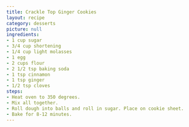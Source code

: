 ```yaml
---
title: Crackle Top Ginger Cookies
layout: recipe
category: desserts
picture: null
ingredients:
- 1 cup sugar
- 3/4 cup shortening
- 1/4 cup light molasses
- 1 egg
- 2 cups flour
- 2 1/2 tsp baking soda
- 1 tsp cinnamon
- 1 tsp ginger
- 1/2 tsp cloves
steps:
- Heat oven to 350 degrees.
- Mix all together.
- Roll dough into balls and roll in sugar. Place on cookie sheet.
- Bake for 8-12 minutes.
---
```


